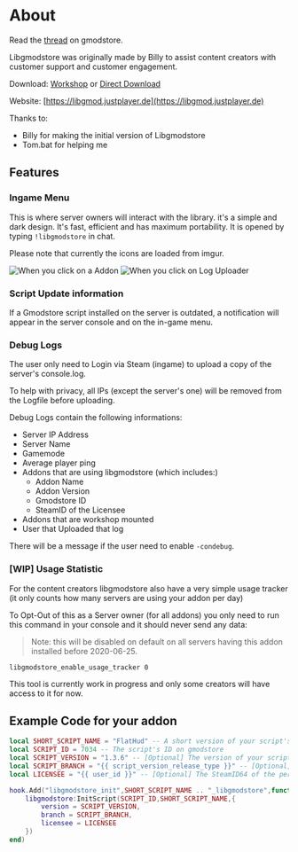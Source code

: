 # About

Read the [thread](https://www.gmodstore.com/community/threads/4465-libgmodstore) on gmodstore.

Libgmodstore was originally made by Billy to assist content creators with customer support and customer engagement.

Download: [Workshop](https://steamcommunity.com/sharedfiles/filedetails/?id=2118049526) or [Direct Download](https://github.com/JustPlayerDE/libgmodstore/archive/master.zip)

Website: [https://libgmod.justplayer.de](https://libgmod.justplayer.de)

Thanks to:

* Billy for making the initial version of Libgmodstore
* Tom.bat for helping me

## Features

### Ingame Menu

This is where server owners will interact with the library. it's a simple and dark design. It's fast, efficient and has maximum portability. It is opened by typing `!libgmodstore` in chat.

Please note that currently the icons are loaded from imgur.

![When you click on a Addon](https://i.imgur.com/WkyG5Vg.png)
![When you click on Log Uploader](https://i.imgur.com/jmk7tQ6.png)

### Script Update information

If a Gmodstore script installed on the server is outdated, a notification will appear in the server console and on the in-game menu.

### Debug Logs

The user only need to Login via Steam (ingame) to upload a copy of the server's console.log.

To help with privacy, all IPs (except the server's one) will be removed from the Logfile before uploading.

Debug Logs contain the following informations:

* Server IP Address
* Server Name
* Gamemode
* Average player ping
* Addons that are using libgmodstore (which includes:)
  * Addon Name
  * Addon Version
  * Gmodstore ID
  * SteamID of the Licensee
* Addons that are workshop mounted
* User that Uploaded that log

There will be a message if the user need to enable `-condebug`.

### [WIP] Usage Statistic

For the content creators libgmodstore also have a very simple usage tracker (it only counts how many servers are using your addon per day)

To Opt-Out of this as a Server owner (for all addons) you only need to run this command in your console and it should never send any data:

> Note: this will be disabled on default on all servers having this addon installed before 2020-06-25.

`libgmodstore_enable_usage_tracker 0`

This tool is currently work in progress and only some creators will have access to it for now.

## Example Code for your addon

```lua
local SHORT_SCRIPT_NAME = "FlatHud" -- A short version of your script's name to identify it
local SCRIPT_ID = 7034 -- The script's ID on gmodstore
local SCRIPT_VERSION = "1.3.6" -- [Optional] The version of your script. You don't have to use the update notification feature, so you can remove it from libgmodstore:InitScript if you want to
local SCRIPT_BRANCH = "{{ script_version_release_type }}" -- [Optional, default to 'stable' if not set for update checker] The version Branch to support multiple version types
local LICENSEE = "{{ user_id }}" -- [Optional] The SteamID64 of the person who bought the script. They will have access to update notifications etc. If you do not supply this, superadmins (:IsSuperAdmin()) will have permission instead.

hook.Add("libgmodstore_init",SHORT_SCRIPT_NAME .. "_libgmodstore",function()
    libgmodstore:InitScript(SCRIPT_ID,SHORT_SCRIPT_NAME,{
        version = SCRIPT_VERSION,
        branch = SCRIPT_BRANCH,
        licensee = LICENSEE
    })
end)
```
